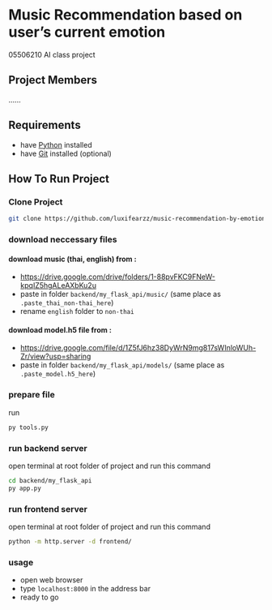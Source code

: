 
# Music Recommendation based on user’s current emotion

05506210 AI class project
## Project Members
......

## Requirements
- have [Python](https://www.python.org/) installed
- have [Git](https://git-scm.com/) installed (optional)

## How To Run Project

### Clone Project

```bash
git clone https://github.com/luxifearzz/music-recommendation-by-emotion-detection.git
```

### download neccessary files

#### download music (thai, english) from : 
- https://drive.google.com/drive/folders/1-88pvFKC9FNeW-kpqIZ5hgALeAXbKu2u
- paste in folder ```backend/my_flask_api/music/``` (same place as ```.paste_thai_non-thai_here```)
- rename ```english``` folder to ```non-thai```

#### download model.h5 file from :
- https://drive.google.com/file/d/1Z5fJ6hz38DyWrN9mg817sWInloWUh-Zr/view?usp=sharing
- paste in folder ```backend/my_flask_api/models/``` (same place as ```.paste_model.h5_here```)

### prepare file
run
```bash
py tools.py
```

### run backend server

open terminal at root folder of project and run this command

```bash
cd backend/my_flask_api
py app.py
```

### run frontend server

open terminal at root folder of project and run this command

```bash
python -m http.server -d frontend/
```

### usage

- open web browser
- type ```localhost:8000``` in the address bar
- ready to go
